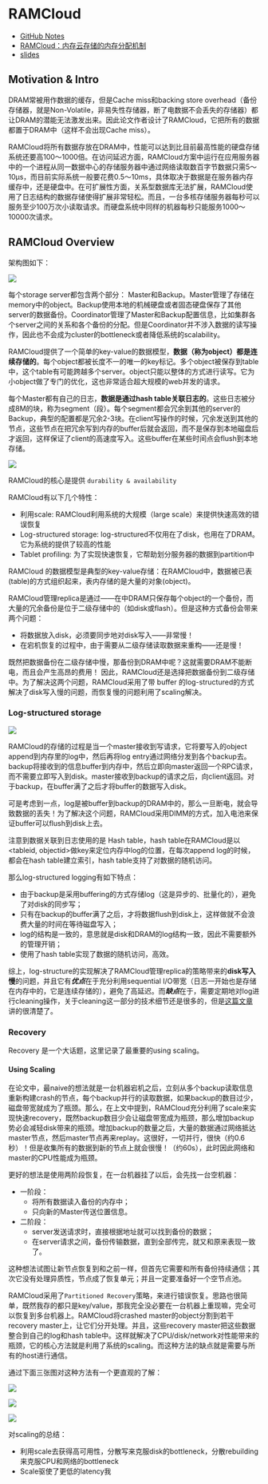 # RAMCloud

* [GitHub Notes](https://github.com/Emilio66/CSDI/blob/master/5_ramcloud_%E6%9D%8E%E7%84%B6.md)
* [RAMCloud：内存云存储的内存分配机制](https://blog.csdn.net/anzhsoft/article/details/21830991)
* [slides](../slides/lec3-RAMCloud.pdf)

## Motivation & Intro

DRAM常被用作数据的缓存，但是Cache miss和backing store overhead（备份存储器，就是Non-Volatile，非易失性存储器，断了电数据不会丢失的存储器）都让DRAM的潜能无法激发出来。因此论文作者设计了RAMCloud，它把所有的数据都置于DRAM中（这样不会出现Cache miss）。

RAMCloud将所有数据存放在DRAM中，性能可以达到比目前最高性能的硬盘存储系统还要高100～1000倍。在访问延迟方面，RAMCloud方案中运行在应用服务器中的一个进程从同一数据中心的存储服务器中通过网络读取数百字节数据只需5～10μs，而目前实际系统一般要花费0.5～10ms，具体取决于数据是在服务器内存缓存中，还是硬盘中。在可扩展性方面，关系型数据库无法扩展，RAMCloud使用了日志结构的数据存储使得扩展非常轻松。而且，一台多核存储服务器每秒可以服务至少100万次小读取请求。而硬盘系统中同样的机器每秒只能服务1000～10000次请求。

## RAMCloud Overview

架构图如下：

![](https://img-blog.csdn.net/20140323103722906?watermark/2/text/aHR0cDovL2Jsb2cuY3Nkbi5uZXQvYW56aHNvZnQ=/font/5a6L5L2T/fontsize/400/fill/I0JBQkFCMA==/dissolve/70/gravity/SouthEast)

每个storage server都包含两个部分： Master和Backup。Master管理了存储在memory中的object。Backup使用本地的机械硬盘或者固态硬盘保存了其他server的数据备份。Coordinator管理了Master和Backup配置信息，比如集群各个server之间的关系和各个备份的分配。但是Coordinator并不涉入数据的读写操作，因此也不会成为cluster的bottleneck或者降低系统的scalability。

RAMCloud提供了一个简单的key-value的数据模型，**数据（称为object）都是连续存储的**。每个object都被长度不一的唯一的key标记。多个object被保存到table中，这个table有可能跨越多个server。object只能以整体的方式进行读写。它为小object做了专门的优化，这也非常适合超大规模的web并发的请求。

每个Master都有自己的日志，**数据是通过hash table关联日志的**。这些日志被分成8M的块，称为segment（段）。每个segment都会冗余到其他的server的Backup，典型的配置都是冗余2-3块。在client写操作的时候，冗余发送到其他的节点，这些节点在把冗余写到内存的buffer后就会返回，而不是保存到本地磁盘后才返回，这样保证了client的高速度写入。这些buffer在某些时间点会flush到本地存储。

![](https://img-blog.csdn.net/20140323004444890?watermark/2/text/aHR0cDovL2Jsb2cuY3Nkbi5uZXQvYW56aHNvZnQ=/font/5a6L5L2T/fontsize/400/fill/I0JBQkFCMA==/dissolve/70/gravity/SouthEast)

RAMCloud的核心是提供 `durability & availability`

RAMCloud有以下几个特性：

- 利用scale: RAMCloud利用系统的大规模（large scale）来提供快速高效的错误恢复
- Log-structured storage: log-structured不仅用在了disk，也用在了DRAM。它为系统的提供了较高的性能
- Tablet profiling: 为了实现快速恢复，它帮助划分服务器的数据到partition中

RAMCloud 的数据模型是典型的key-value存储：在RAMCloud中，数据被已表(table)的方式组织起来，表内存储的是大量的对象(object)。

RAMCloud管理replica是通过——在中DRAM只保存每个object的一个备份，而大量的冗余备份是位于二级存储中的（如disk或flash）。但是这种方式备份会带来两个问题：

- 将数据放入disk，必须要同步地对disk写入——非常慢！
- 在宕机恢复的过程中，由于需要从二级存储读取数据来重构——还是慢！

既然把数据备份在二级存储中慢，那备份到DRAM中呢？这就需要DRAM不能断电，而且会产生高昂的费用！ 因此，RAMCloud还是选择把数据备份到二级存储中。为了解决这两个问题，RAMCloud采用了带 buffer 的log-structured的方式解决了disk写入慢的问题，而恢复慢的问题利用了scaling解决。

### Log-structured storage

![](img/3-1.png)

RAMCloud的存储的过程是当一个master接收到写请求，它将要写入的object append到内存里的log中，然后再将log entry通过网络分发到各个backup去。backup将接收到的信息buffer到内存中，然后立即向master返回一个RPC请求，而不需要立即写入到disk。master接收到backup的请求之后，向client返回。对于backup，在buffer满了之后才将buffer的数据写入disk。

可是考虑到一点，log是被buffer到backup的DRAM中的，那么一旦断电，就会导致数据的丢失！为了解决这个问题，RAMCloud采用DIMM的方式，加入电池来保证buffer可以flush到disk上去。

注意到数据关联到日志使用的是 Hash table，hash table在RAMCloud是以<tableid, objectid>做key来定位内存中log的位置，在每次append log的时候，都会在hash table建立索引，hash table支持了对数据的随机访问。

那么log-structured logging有如下特点：

- 由于backup是采用buffering的方式存储log（这是异步的、批量化的），避免了对disk的同步写；
- 只有在backup的buffer满了之后，才将数据flush到disk上，这样做就不会浪费大量的时间在等待磁盘写入；
- log的结构是一致的，意思就是disk和DRAM的log结构一致，因此不需要额外的管理开销；
- 使用了hash table实现了数据的随机访问，高效。

综上，log-structure的实现解决了RAMCloud管理replica的策略带来的**disk写入慢**的问题，并且它有***优点***在于充分利用sequential I/O带宽（日志一开始也是存储在内存中的，它是连续存储的），避免了高延迟。而***缺点***在于，需要定期地对log进行cleaning操作，关于cleaning这一部分的技术细节还是很多的，但是[这篇文章](https://blog.csdn.net/anzhsoft/article/details/21830991)讲的很清楚了。

### Recovery

Recovery 是一个大话题，这里记录了最重要的using scaling。

#### Using Scaling

在论文中，最naive的想法就是一台机器宕机之后，立刻从多个backup读取信息重新构建crash的节点，每个backup并行的读取数据，如果backup的数目过少，磁盘带宽就成为了瓶颈。那么，在上文中提到，RAMCloud充分利用了scale来实现快速recovery，既然backup数目少会让磁盘带宽成为瓶颈，那么增加backup势必会减轻disk带来的瓶颈。增加backup的数量之后，大量的数据通过网络抵达master节点，然后master节点再来replay。这很好，一切并行，很快（约0.6秒）！但是收集所有的数据到新的节点上就会很慢！（约60s），此时因此网络和master的CPU性能成为瓶颈。

更好的想法是使用两阶段恢复，在一台机器挂了以后，会先找一台空机器：

* 一阶段：
  * 将所有数据读入备份的内存中；
  * 只向新的Master传送位置信息。
* 二阶段：
  * server发送请求时，直接根据地址就可以找到备份的数据；
  * 在server请求之间，备份传输数据，直到全部传完，就又和原来表现一致了。

这种想法试图让新节点恢复到和之前一样，但首先它需要和所有备份持续通信；其次它没有处理异质性，节点成了恢复单元；并且一定要准备好一个空节点池。

RAMCloud采用了`Partitioned Recovery`策略，来进行错误恢复。思路也很简单，既然我存的都只是key/value，那我完全没必要在一台机器上重现嘛，完全可以恢复到多台机器上。RAMCloud将crashed master的object分割到若干recovery master上，让它们分开处理。并且，这些recovery master把这些数据整合到自己的log和hash table中。这样就解决了CPU/disk/network对性能带来的瓶颈，它的核心方法就是利用了系统的scaling。而这种方法的缺点就是需要与所有的host进行通信。

通过下面三张图对这种方法有一个更直观的了解：

![](img/3-2.png)

![](img/3-3.png)

![](img/3-4.png)

对scaling的总结：

- 利用scale去获得高可用性，分散写来克服disk的bottleneck，分散rebuilding来克服CPU和网络的bottleneck
- Scale驱使了更低的latency我